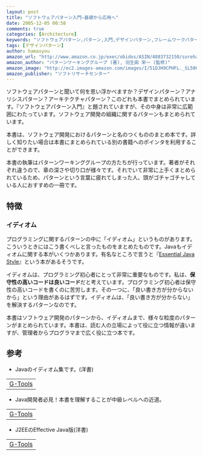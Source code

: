 ```yaml
---
layout: post
title: "ソフトウェアパターン入門―基礎から応用へ"
date: 2005-12-05 00:58
comments: true
categories: [Architecture]
keywords: "ソフトウェアパターン,パターン,入門,デザインパターン,フレームワークパターン,パターンワーキンググループ"
tags: [デザインパターン]
author: hamasyou
amazon_url: "http://www.amazon.co.jp/exec/obidos/ASIN/4883732150/sorehabooks-22/249-3277344-6893969?%5Fencoding=UTF8&camp=247&link%5Fcode=xm2"
amazon_author: "パターンワーキンググループ (著), 羽生田 栄一 (監修)"
amazon_image: "http://ec2.images-amazon.com/images/I/51DJH9CPHFL._SL500_AA300_.jpg"
amazon_publisher: "ソフトリサーチセンター"
---
```


ソフトウェアパターンと聞いて何を思い浮かべますか？デザインパターン？アナリシスパターン？アーキテクチャパターン？このどれも本書でまとめられています。『ソフトウェアパターン入門』と題されていますが、その中身は非常に広範囲にわたっています。ソフトウェア開発の組織に関するパターンもまとめられています。

本書は、ソフトウェア開発におけるパターンと名のつくもののまとめ本です。詳しく知りたい場合は本書にまとめられている別の書籍へのポインタを利用することができます。

本書の執筆はパターンワーキンググループの方たちが行っています。著者がそれぞれ違うので、章の深さや切り口が様々です。それでいて非常に上手くまとめられているため、パターンという言葉に疲れてしまった人、頭がゴチャゴチャしている人におすすめの一冊です。


<!-- more -->

<h2>特徴</h2>

<h3>イディオム</h3>

プログラミングに関するパターンの中に「イディオム」というものがあります。こういうときにはこう書くべしと言ったものをまとめたものです。Javaもイディオムに関する本がいくつかあります。有名なところで言うと『<a href="http://www.amazon.co.jp/exec/obidos/ASIN/4894714361/sorehabooks-22/249-3277344-6893969?%5Fencoding=UTF8&camp=247&link%5Fcode=xm2" rel="external nofollow">Essential Java Style</a>』という本があるそうです。

イディオムは、プログラミング初心者にとって非常に重要なものです。私は、<strong>保守性の高いコードは良いコード</strong>だと考えています。プログラミング初心者は保守性の高いコードを書くのに苦労します。その一つに、「良い書き方が分からないから」という理由があるはずです。イディオムは、「良い書き方が分からない」を解決するパターンなのです。

本書はソフトウェア開発のパターンから、イディオムまで、様々な粒度のパターンがまとめられています。本書は、読む人の立場によって役に立つ情報が違いますが、管理者からプログラマまで広く役に立つ本です。

<h2>参考</h2>

+ Javaのイディオム集です。(洋書)
<div class="rakuten"><table  width="400" border="0" cellpadding="5"><tr><td colspan="2" ><a href="http://www.amazon.co.jp/exec/obidos/ASIN/0130850861/sorehabooks-22/" rel="external nofollow">G-Tools</a></font></td></tr></table></div>

+ Java開発者必見！本書を理解することが中級レベルへの近道。
<div class="rakuten"><table width="400"  border="0" cellpadding="5"><tr><td colspan="2" ><a href="http://www.amazon.co.jp/exec/obidos/ASIN/4894714361/sorehabooks-22/" rel="external nofollow">G-Tools</a></font></td></tr></table></div>

+ J2EEのEffective Java版(洋書)
<div class="rakuten"><table width="400"  border="0" cellpadding="5"><tr><td colspan="2" ><a href="http://www.amazon.co.jp/exec/obidos/ASIN/0321130006/sorehabooks-22/" rel="external nofollow">G-Tools</a></font></td></tr></table></div>




